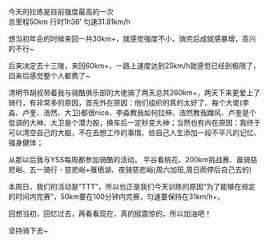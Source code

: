 今天的拉练是目前强度最高的一次  
总里程50km 行时1h36’ 匀速31.81km/h

想当初年会的时候来回一共30km+，就感觉强度不小，骑完后成就感暴增，高兴的不行~

后来决定去十三陵，来回60km+，一路上速度达到25km/h就感觉已经到极限了，回来后感觉整个人都费了~

清明节胡叔带着我与骑酷俱乐部的大佬骑了两天总共260km+，两天下来更爱上了骑行，有非常多的原因，首先外在原因：他们组织的真的太好了、每个大佬(李淼、卢奎、浩然、大卫)都很nice、李淼教我如何拉伸、浩然教我蹭风、卢奎是个低调的大神、大卫是个潜力股，换车后一定秒变大神；当然也有内在原因：我终于可以清空自己的大脑，不在去想工作的事情、给自己人生添加一段不平凡的记忆、强身健体；

从那以后我与YSS每周都参加骑酷的活动， 
平谷看桃花、200km挑战赛、晨骑慈悲峪、五一骑行 - 慈悲峪+雁栖湖、夜骑慈悲峪(周六加班,周日雨停后自己去的)

本周日，我们的活动是“TTT”，所以也正是我们今天训练的原因“为了能够在规定的时间内完赛”，50km要在100分钟内完赛，匀速要保持在31km/h+。

回想当初，回忆过去，再看看现在，真的挺震惊的，所以加油吧！

坚持骑下去~